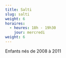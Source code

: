```yaml
---
title: Salti
slug: salti
weight: 6
horaires:
  - heures: 18h - 19h30
    jour: mercredi
weight: 6
---
```

Enfants nés de 2008 à 2011
